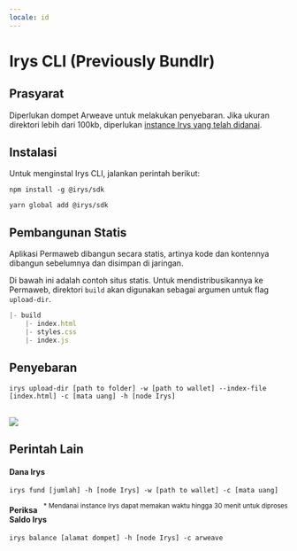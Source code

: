 ```yaml
---
locale: id
---
```


# Irys CLI (Previously Bundlr)

## Prasyarat

Diperlukan dompet Arweave untuk melakukan penyebaran. Jika ukuran direktori lebih dari 100kb, diperlukan <a href="#fund-irys">instance Irys yang telah didanai</a>.

## Instalasi

Untuk menginstal Irys CLI, jalankan perintah berikut:
<CodeGroup>
<CodeGroupItem title="NPM">

```console:no-line-numbers
npm install -g @irys/sdk
```

 </CodeGroupItem>
 <CodeGroupItem title="YARN">

```console:no-line-numbers
yarn global add @irys/sdk
```

  </CodeGroupItem>
</CodeGroup>

## Pembangunan Statis

Aplikasi Permaweb dibangun secara statis, artinya kode dan kontennya dibangun sebelumnya dan disimpan di jaringan.

Di bawah ini adalah contoh situs statis. Untuk mendistribusikannya ke Permaweb, direktori `build` akan digunakan sebagai argumen untuk flag `upload-dir`.

```js
|- build
    |- index.html
    |- styles.css
    |- index.js
```

## Penyebaran

```console
irys upload-dir [path to folder] -w [path to wallet] --index-file [index.html] -c [mata uang] -h [node Irys]
```

<br/>
<img src="https://arweave.net/XfcrDTZsBn-rNwPuIiftHsLCyYczxgIZeIcr10l1-AM" />

## Perintah Lain

#### Dana Irys

```console
irys fund [jumlah] -h [node Irys] -w [path to wallet] -c [mata uang]
```

<sub style="float:right">\* Mendanai instance Irys dapat memakan waktu hingga 30 menit untuk diproses</sub>

#### Periksa Saldo Irys

```console
irys balance [alamat dompet] -h [node Irys] -c arweave
```
